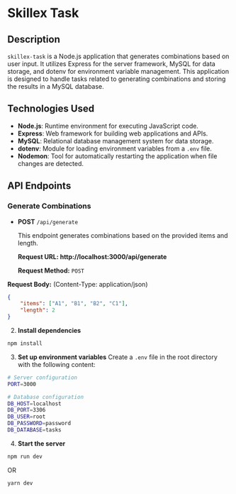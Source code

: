 # Skillex Task

## Description

`skillex-task` is a Node.js application that generates combinations based on user input. It utilizes Express for the server framework, MySQL for data storage, and dotenv for environment variable management. This application is designed to handle tasks related to generating combinations and storing the results in a MySQL database.

## Technologies Used

- **Node.js**: Runtime environment for executing JavaScript code.
- **Express**: Web framework for building web applications and APIs.
- **MySQL**: Relational database management system for data storage.
- **dotenv**: Module for loading environment variables from a `.env` file.
- **Nodemon**: Tool for automatically restarting the application when file changes are detected.

## API Endpoints

### Generate Combinations

- **POST** `/api/generate`

  This endpoint generates combinations based on the provided items and length.

  **Request URL: http://localhost:3000/api/generate**

  **Request Method:** `POST`

**Request Body:** (Content-Type: application/json)

```json
{
	"items": ["A1", "B1", "B2", "C1"],
	"length": 2
}
```

2. **Install dependencies**

```bash
npm install
```

3. **Set up environment variables**
   Create a `.env` file in the root directory with the following content:

```bash
# Server configuration
PORT=3000

# Database configuration
DB_HOST=localhost
DB_PORT=3306
DB_USER=root
DB_PASSWORD=password
DB_DATABASE=tasks
```

4. **Start the server**

```bash
npm run dev
```

OR

```
yarn dev
```

